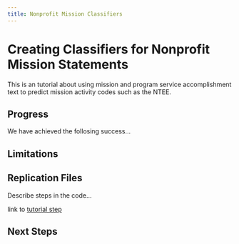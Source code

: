 ```yaml
---
title: Nonprofit Mission Classifiers
---
```


# Creating Classifiers for Nonprofit Mission Statements

This is an tutorial about using mission and program service accomplishment text to predict mission activity codes such as the NTEE.

## Progress

We have achieved the follosing success...

## Limitations


## Replication Files

Describe steps in the code...

link to [tutorial step](specification-part-I.html)



## Next Steps
